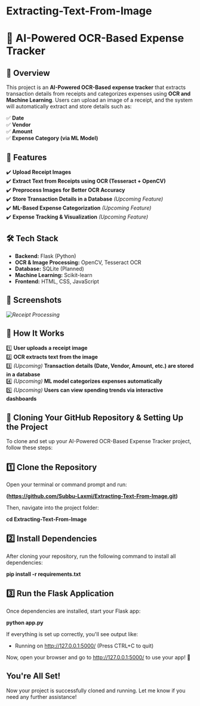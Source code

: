 # Extracting-Text-From-Image
# 🧾 AI-Powered OCR-Based Expense Tracker  

## 📌 Overview  
This project is an **AI-Powered OCR-Based expense tracker** that extracts transaction details from receipts and categorizes expenses using **OCR and Machine Learning**. Users can upload an image of a receipt, and the system will automatically extract and store details such as:  

✅ **Date**  
✅ **Vendor**  
✅ **Amount**  
✅ **Expense Category (via ML Model)**  

## 🚀 Features  
✔️ **Upload Receipt Images**  
✔️ **Extract Text from Receipts using OCR (Tesseract + OpenCV)**  
✔️ **Preprocess Images for Better OCR Accuracy**  
✔️ **Store Transaction Details in a Database** *(Upcoming Feature)*   
✔️ **ML-Based Expense Categorization** *(Upcoming Feature)*  
✔️ **Expense Tracking & Visualization** *(Upcoming Feature)*  

## 🛠️ Tech Stack  
- **Backend:** Flask (Python)  
- **OCR & Image Processing:** OpenCV, Tesseract OCR  
- **Database:** SQLite  (Planned)  
- **Machine Learning:** Scikit-learn 
- **Frontend:** HTML, CSS, JavaScript  

## 📸 Screenshots  
*![Receipt Processing](https://github.com/user-attachments/assets/944c3fe6-2bc7-4471-8fe8-a3bd78e7caa4)*

## 🎯 How It Works  
1️⃣ **User uploads a receipt image**  
2️⃣ **OCR extracts text from the image**  
3️⃣ *(Upcoming)* **Transaction details (Date, Vendor, Amount, etc.) are stored in a database**  
4️⃣ *(Upcoming)* **ML model categorizes expenses automatically**  
5️⃣ *(Upcoming)* **Users can view spending trends via interactive dashboards**  


## 📌 Cloning Your GitHub Repository & Setting Up the Project


To clone and set up your AI-Powered OCR-Based Expense Tracker project, follow these steps:


## 1️⃣ Clone the Repository
Open your terminal or command prompt and run:

**(https://github.com/Subbu-Laxmi/Extracting-Text-From-Image.git)**

Then, navigate into the project folder:

  **cd Extracting-Text-From-Image**

## 2️⃣ Install Dependencies
After cloning your repository, run the following command to install all dependencies:

  **pip install -r requirements.txt**

## 3️⃣ Run the Flask Application
Once dependencies are installed, start your Flask app:

  **python app.py**

If everything is set up correctly, you'll see output like:

 * Running on http://127.0.0.1:5000/ (Press CTRL+C to quit)

   
Now, open your browser and go to http://127.0.0.1:5000/ to use your app! 🎯

##  You're All Set!


Now your project is successfully cloned and running. Let me know if you need any further assistance! 
